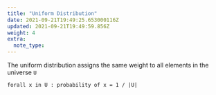 ```yaml
---
title: "Uniform Distribution"
date: 2021-09-21T19:49:25.653000116Z
updated: 2021-09-21T19:49:59.856Z
weight: 4
extra:
  note_type:  
---
```


The uniform distribution assigns the same weight to all elements in the universe `U`

```
forall x in U : probability of x = 1 / |U|
```

